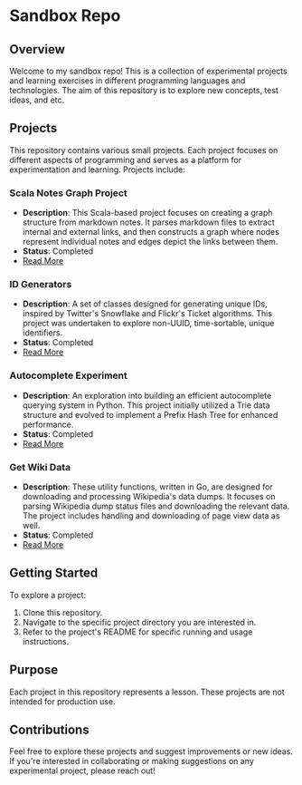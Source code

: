 # Sandbox Repo

## Overview

Welcome to my sandbox repo! This is a collection of experimental projects
and learning exercises in different programming languages and technologies. The
aim of this repository is to explore new concepts, test ideas, and etc.

## Projects

This repository contains various small projects. Each project focuses on
different aspects of programming and serves as a platform for experimentation
and learning. Projects include:

### Scala Notes Graph Project

- **Description**: This Scala-based project focuses on creating a graph structure
  from markdown notes. It parses markdown files to extract internal and external
  links, and then constructs a graph where nodes represent individual notes and
  edges depict the links between them.
- **Status**: Completed
- [Read More](./notesgraph/README.md)

### ID Generators

- **Description**: A set of classes designed for generating unique IDs, inspired
  by Twitter's Snowflake and Flickr's Ticket algorithms. This project was
  undertaken to explore non-UUID, time-sortable, unique identifiers.
- **Status**: Completed
- [Read More](./id-generators/README.md)

### Autocomplete Experiment

- **Description**: An exploration into building an efficient autocomplete
  querying system in Python. This project initially utilized a Trie data
  structure and evolved to implement a Prefix Hash Tree for enhanced performance.
- **Status**: Completed
- [Read More](./autocomplete/README.md)

### Get Wiki Data

- **Description**: These utility functions, written in Go, are designed for
  downloading and processing Wikipedia's data dumps. It focuses on parsing
  Wikipedia dump status files and downloading the relevant data. The project
  includes handling and downloading of page view data as well.
- **Status**: Completed
- [Read More](./get-wiki-data/README.md)

## Getting Started

To explore a project:

1. Clone this repository.
2. Navigate to the specific project directory you are interested in.
3. Refer to the project's README for specific running and usage instructions.

## Purpose

Each project in this repository represents a lesson. These projects are not
intended for production use.

## Contributions

Feel free to explore these projects and suggest improvements or new ideas.
If you're interested in collaborating or making suggestions on any
experimental project, please reach out!
